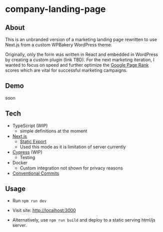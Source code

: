 # company-landing-page

## About
This is an unbranded version of a marketing landing page rewritten to use Next.js from a custom WPBakery WordPress theme.

Originally, only the form was written in React and embedded in WordPress by creating a custom plugin (link TBD).  For the next marketing iteration, I wanted to focus on speed and further optimize the [Google Page Rank](https://www.semrush.com/blog/pagerank/) scores which are vital for successful marketing campaigns.

## Demo

soon

## Tech
- TypeScript (WIP)
    - simple definitions at the moment
- [Next.js](https://nextjs.org/docs/getting-started) 
    - [Static Export](https://nextjs.org/docs/advanced-features/static-html-export) 
    - Used this mode as it is limitation of server currently
- [Cypress](https://www.cypress.io/) (WIP)
    - Testing
- Docker
    - Custom integration not shown for privacy reasons
- [Conventional Commits](https://www.conventionalcommits.org/en/v1.0.0/)

## Usage
- Run `npm run dev`
- Visit site: [http://localhost:3000](http://localhost:3000)
    
- Alternatively, use `npm run build` and deploy to a static serving html/js server.